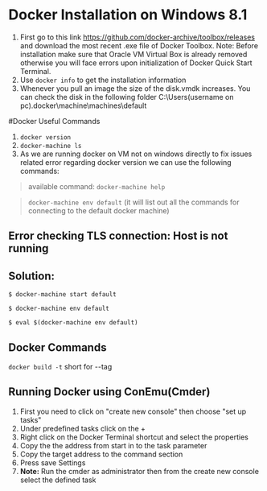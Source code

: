 # Docker Installation on Windows 8.1

1. First go to this link https://github.com/docker-archive/toolbox/releases and download the most recent .exe file of Docker Toolbox.
Note: Before installation make sure that Oracle VM Virtual Box is already removed otherwise you will face errors upon initialization of Docker Quick Start Terminal.
2. Use `docker info` to get the installation information
3. Whenever you pull an image the size of the disk.vmdk increases. You can check the disk in the following folder C:\Users\(username on pc)\.docker\machine\machines\default

#Docker Useful Commands
1. `docker version`
2. `docker-machine ls`
3. As we are running docker on VM not on windows directly to fix issues related error regarding docker version we can use the following commands:

> available command: `docker-machine help`

> `docker-machine env default` (it will list out all the commands for connecting to the default docker machine)

## Error checking TLS connection: Host is not running
## Solution: 

`$ docker-machine start default`

`$ docker-machine env default`

`$ eval $(docker-machine env default)`

## Docker Commands
`docker build -t`
short for --tag

## Running Docker using ConEmu(Cmder)
1. First you need to click on "create new console" then choose "set up tasks"
2. Under predefined tasks click on the +
3. Right click on the Docker Terminal shortcut and select the properties
4. Copy the the address from start in to the task parameter
5. Copy the target address to the command section 
6. Press save Settings
7. **Note:** Run the cmder as administrator then from the create new console select the defined task 
